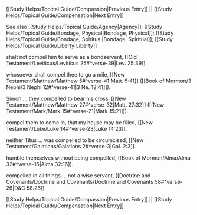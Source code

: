 [[Study Helps/Topical Guide/Compassion|Previous Entry]]  ||  [[Study Helps/Topical Guide/Compensation|Next Entry]]

 See also [[Study Helps/Topical Guide/Agency|Agency]]; [[Study Helps/Topical Guide/Bondage, Physical|Bondage, Physical]]; [[Study Helps/Topical Guide/Bondage, Spiritual|Bondage, Spiritual]]; [[Study Helps/Topical Guide/Liberty|Liberty]]

 shalt not compel him to serve as a bondservant, [[Old Testament/Leviticus/Leviticus 25#^verse-39|Lev. 25:39]].

 whosoever shall compel thee to go a mile, [[New Testament/Matthew/Matthew 5#^verse-41|Matt. 5:41]] ([[Book of Mormon/3 Nephi/3 Nephi 12#^verse-41|3 Ne. 12:41]]).

 Simon ... they compelled to bear his cross, [[New Testament/Matthew/Matthew 27#^verse-32|Matt. 27:32]] ([[New Testament/Mark/Mark 15#^verse-21|Mark 15:21]]).

 compel them to come in, that my house may be filled, [[New Testament/Luke/Luke 14#^verse-23|Luke 14:23]].

 neither Titus ... was compelled to be circumcised, [[New Testament/Galations/Galations 2#^verse-3|Gal. 2:3]].

 humble themselves without being compelled, [[Book of Mormon/Alma/Alma 32#^verse-16|Alma 32:16]].

 compelled in all things ... not a wise servant, [[Doctrine and Covenants/Doctrine and Covenants/Doctrine and Covenants 58#^verse-26|D&C 58:26]].

[[Study Helps/Topical Guide/Compassion|Previous Entry]]  ||  [[Study Helps/Topical Guide/Compensation|Next Entry]]